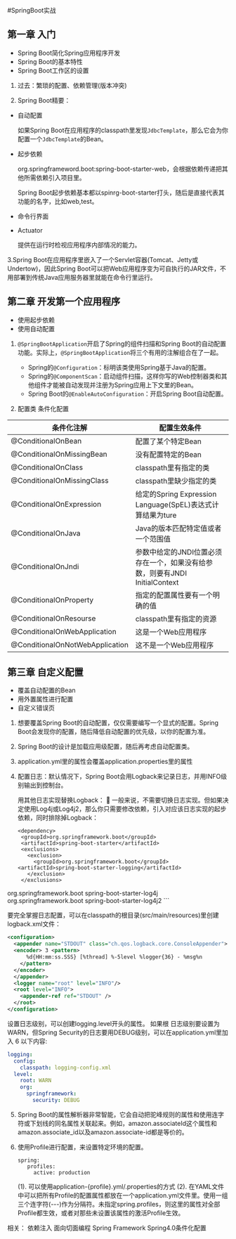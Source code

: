 #SpringBoot实战

## 第一章 入门

- Spring Boot简化Spring应用程序开发
- Spring Boot的基本特性
- Spring Boot工作区的设置

1. 过去：繁琐的配置、依赖管理(版本冲突)

2. Spring Boot精要：
- 自动配置

  如果Spring Boot在应用程序的classpath里发现`JdbcTemplate`，那么它会为你配置一个`JdbcTemplate`的Bean。
- 起步依赖

  org.springframeword.boot:spring-boot-starter-web，会根据依赖传递把其他所需依赖引入项目里。

  Spring Boot起步依赖基本都以spinrg-boot-starter打头，随后是直接代表其功能的名字，比如web,test。
- 命令行界面
- Actuator

  提供在运行时检视应用程序内部情况的能力。

3.Spring Boot在应用程序里嵌入了一个Servlet容器(Tomcat、Jetty或Undertow)，因此Spring Boot可以把Web应用程序变为可自执行的JAR文件，不用部署到传统Java应用服务器里就能在命令行里运行。

## 第二章 开发第一个应用程序

- 使用起步依赖
- 使用自动配置

1. `@SpringBootApplication`开启了Spring的组件扫描和Spring Boot的自动配置功能。实际上，`@SpringBootApplication`将三个有用的注解组合在了一起。

    - Spring的`@Configuration`：标明该类使用Spring基于Java的配置。
    - Spring的`@ComponentScan`：启动组件扫描，这样你写的Web控制器类和其他组件才能被自动发现并注册为Spring应用上下文里的Bean。
    - Spring Boot的`@EnableAutoConfiguration`：开启Spring Boot自动配置。

2. 配置类  条件化配置

  条件化注解 |  配置生效条件
  ---| ---
  @ConditionalOnBean | 配置了某个特定Bean
  @ConditionalOnMissingBean | 没有配置特定的Bean
  @ConditionalOnClass | classpath里有指定的类
  @ConditionalOnMissingClass | classpath里缺少指定的类
  @ConditionalOnExpression | 给定的Spring Expression Language(SpEL)表达式计算结果为ture
  @ConditionalOnJava | Java的版本匹配特定值或者一个范围值
  @ConditionalOnJndi | 参数中给定的JNDI位置必须存在一个，如果没有给参数，则要有JNDI InitialContext
  @ConditionalOnProperty | 指定的配置属性要有一个明确的值
  @ConditionalOnResourse | classpath里有指定的资源
  @ConditionalOnWebApplication | 这是一个Web应用程序
  @ConditionalOnNotWebApplication | 这不是一个Web应用程序

## 第三章 自定义配置

- 覆盖自动配置的Bean
- 用外置属性进行配置
- 自定义错误页

1. 想要覆盖Spring Boot的自动配置，仅仅需要编写一个显式的配置。Spring Boot会发现你的配置，随后降低自动配置的优先级，以你的配置为准。

2. Spring Boot的设计是加载应用级配置，随后再考虑自动配置类。

3. application.yml里的属性会覆盖application.properties里的属性

4. 配置日志：默认情况下，Spring Boot会用Logback来记录日志，并用INFO级别输出到控制台。

   用其他日志实现替换Logback：
   一般来说，不需要切换日志实现。但如果决定使用Log4j或Log4j2，那么你只需要修改依赖，引入对应该日志实现的起步依赖，同时排除掉Logback：

   ```pom
   <dependency>
    <groupId>org.springframework.boot</groupId>
    <artifactId>spring-boot-starter</artifactId>
    <exclusions>
      <exclusion> 
        <groupId>org.springframework.boot</groupId>     <artifactId>spring-boot-starter-logging</artifactId>
      </exclusion>
    </exclusions>
  </dependency>

  <!--添加Log4J-->
  <dependency>
    <groupId>org.springframework.boot</groupId>
    <artifactId>spring-boot-starter-log4j</artifactId>
  </dependency>

  <!--添加Log4J2-->
  <dependency>
    <groupId>org.springframework.boot</groupId>
    <artifactId>spring-boot-starter-log4j2</artifactId>
  </dependency>
   ```

  要完全掌握日志配置，可以在classpath的根目录(src/main/resources)里创建logback.xml文件：

  ```xml
  <configuration>
    <appender name="STDOUT" class="ch.qos.logback.core.ConsoleAppender">
    <encoder> 3 <pattern>
        %d{HH:mm:ss.SSS} [%thread] %-5level %logger{36} - %msg%n
      </pattern>
    </encoder>
    </appender>
    <logger name="root" level="INFO"/>
    <root level="INFO">
      <appender-ref ref="STDOUT" />
    </root>
  </configuration>
  ```

  设置日志级别，可以创建logging.level开头的属性。
  如果根 日志级别要设置为WARN，但Spring Security的日志要用DEBUG级别，可以在application.yml里加入 6 以下内容:

  ```yml
  logging:
    config: 
      classpath: logging-config.xml
    level:
      root: WARN
      org:
        springframework:
          security: DEBUG
  ```

5. Spring Boot的属性解析器非常智能，它会自动把驼峰规则的属性和使用连字符或下划线的同名属性关联起来。例如，amazon.associateId这个属性和amazon.associate_id以及amazon.associate-id都是等价的。

6. 使用Profile进行配置，来设置特定环境的配置。

   ```pom
   spring:
      profiles:
        active: production
   ```

   (1). 可以使用application-{profile}.yml/.properties的方式
   (2). 在YAML文件中可以把所有Profile的配置属性都放在一个application.yml文件里。使用一组三个连字符(---)作为分隔符。未指定spring.profiles，则这里的属性对全部Profile都生效，或者对那些未设置该属性的激活Profile生效。
   











相关：
依赖注入
面向切面编程
Spring Framework
Spring4.0条件化配置